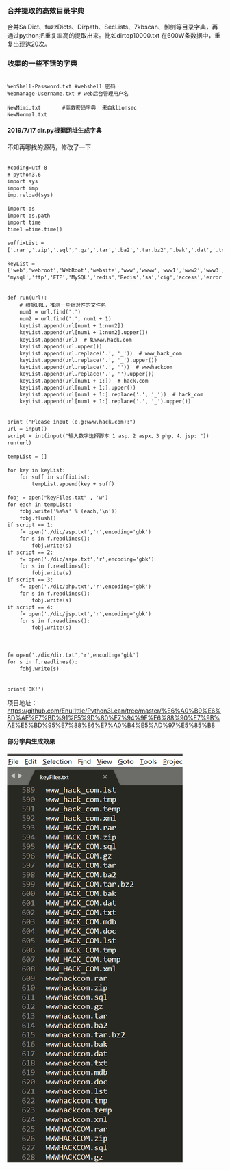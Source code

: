 ### 合并提取的高效目录字典
合并SaiDict、fuzzDicts、Dirpath、SecLists、7kbscan、御剑等目录字典，再通过python把重复率高的提取出来。比如dirtop10000.txt 在600W条数据中，重复出现达20次。



### 收集的一些不错的字典

```

WebShell-Password.txt #webshell 密码
Webmanage-Username.txt # web后台管理用户名

NewMimi.txt       #高效密码字典  来自klionsec
NewNormal.txt
```

#### 2019/7/17 dir.py根据网址生成字典
不知再哪找的源码，修改了一下
```

#coding=utf-8
# python3.6
import sys
import imp
imp.reload(sys)

import os
import os.path
import time
time1 =time.time()

suffixList = ['.rar','.zip','.sql','.gz','.tar','.ba2','.tar.bz2','.bak','.dat','.txt','.mdb','.doc','.lst','.tmp','.temp','.xml']

keyList = ['web','webroot','WebRoot','website','www','wwww','www1','www2','www3','www4','www5','default','log','elk','weblog',
'mysql','ftp','FTP','MySQL','redis','Redis','sa','cig','access','error','logs','data','database','sql','vpn','proxy','temp',]


def run(url):
	# 根据URL，推测一些针对性的文件名
	num1 = url.find('.')
	num2 = url.find('.', num1 + 1)
	keyList.append(url[num1 + 1:num2])
	keyList.append(url[num1 + 1:num2].upper())
	keyList.append(url)  # 如www.hack.com
	keyList.append(url.upper())
	keyList.append(url.replace('.', '_'))  # www_hack_com
	keyList.append(url.replace('.', '_').upper())
	keyList.append(url.replace('.', ''))  # wwwhackcom
	keyList.append(url.replace('.', '').upper())
	keyList.append(url[num1 + 1:])  # hack.com
	keyList.append(url[num1 + 1:].upper())
	keyList.append(url[num1 + 1:].replace('.', '_'))  # hack_com
	keyList.append(url[num1 + 1:].replace('.', '_').upper())


print ("Please input (e.g:www.hack.com):")
url = input()
script = int(input("输入数字选择脚本 1 asp、2 aspx、3 php、4、jsp: "))
run(url)

tempList = []

for key in keyList:
	for suff in suffixList:
		tempList.append(key + suff)

fobj = open("keyFiles.txt" , 'w')
for each in tempList:
    fobj.write('%s%s' % (each,'\n'))
    fobj.flush()
if script == 1:
	f= open('./dic/asp.txt','r',encoding='gbk')
	for s in f.readlines():
		fobj.write(s)
if script == 2:
	f= open('./dic/aspx.txt','r',encoding='gbk')
	for s in f.readlines():
		fobj.write(s)
if script == 3:
	f= open('./dic/php.txt','r',encoding='gbk')
	for s in f.readlines():
		fobj.write(s)
if script == 4:
	f= open('./dic/jsp.txt','r',encoding='gbk')
	for s in f.readlines():
		fobj.write(s)



f= open('./dic/dir.txt','r',encoding='gbk')
for s in f.readlines():
	fobj.write(s)


print('OK!')
```
项目地址：https://github.com/Enul1ttle/Python3Lean/tree/master/%E6%A0%B9%E6%8D%AE%E7%BD%91%E5%9D%80%E7%94%9F%E6%88%90%E7%9B%AE%E5%BD%95%E7%88%86%E7%A0%B4%E5%AD%97%E5%85%B8    
#### 部分字典生成效果
![image](https://raw.githubusercontent.com/Enul1ttle/Python3Lean/master/%E6%A0%B9%E6%8D%AE%E7%BD%91%E5%9D%80%E7%94%9F%E6%88%90%E7%9B%AE%E5%BD%95%E7%88%86%E7%A0%B4%E5%AD%97%E5%85%B8/dir.png)
